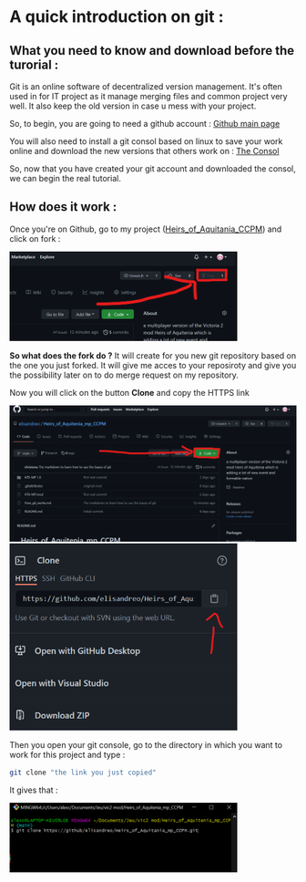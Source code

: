 # A quick introduction on git : 


## What you need to know and download before the turorial :

Git is an online software of decentralized version management. It's often used in for IT project as it manage merging files and common project very well. It also keep the old version in case u mess with your project.

So, to begin, you are going to need a github account :
<a href="http://github.com/" target="_blank">Github main page</a>

You will also need to install a git consol based on linux to save your work online and download the new versions that others work on : 
<a href="https://git-scm.com/download/win" target="_blank">The Consol</a>


So, now that you have created your git account and downloaded the consol, we can begin the real tutorial.

## How does it work :

Once you're on Github, go to my project (<a href="https://github.com/elisandreo/Heirs_of_Aquitenia_mp_CCPM" target="_blank">Heirs_of_Aquitania_CCPM</a>) and click on fork : 

<img src="picture_markdown/Screen_git_fork.png" alt="Illustration" width="400"/>

**So what does the fork do ?**
It will create for you new git repository based on the one you just forked. It will give me acces to your reposiroty and give you the possibility later on to do merge request on my repository.

Now you will click on the button **Clone** and copy the HTTPS link

<img src="picture_markdown/Screen_git_clone.png" alt="Illustration" width="600"/> <img src="picture_markdown/Screen_git_clone2.png" alt="Illustration" width="400"/>

Then you open your git console, go to the directory in which you want to work for this project and type : 
```sh
git clone "the link you just copied"
```
It gives that : 

<img src="picture_markdown/Screen_git_clone3.png" alt="Illustration" width="400"/>

